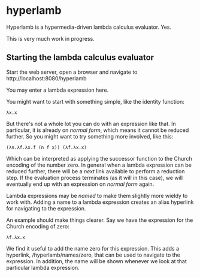 # hyperlamb
Hyperlamb is a hypermedia-driven lambda calculus evaluator. Yes.

This is very much work in progress.

## Starting the lambda calculus evaluator
Start the web server, open a browser and navigate to http://localhost:8080/hyperlamb

You may enter a lambda expression here.

You might want to start with something simple, like the identity function:

```
λx.x
```

But there's not a whole lot you can do with an expression like that. In particular, it is already on _normal form_, which means it cannot be reduced further. So you might want to try something more involved, like this:

```
(λn.λf.λx.f (n f x)) (λf.λx.x)
```

Which can be interpreted as applying the successor function to the Church encoding of the number zero. In general when a lambda expression can be reduced further, there will be a _next_ link available to perform a reduction step. If the evaluation process terminates (as it will in this case), we will eventually end up with an expression on _normal form_ again.

Lambda expressions may be _named_ to make them slightly more wieldy to work with. Adding a name to a lambda expression creates an alias hyperlink for navigating to the expression. 

An example should make things clearer. Say we have the expression for the Church encoding of zero:

```
λf.λx.x
```

We find it useful to add the name zero for this expression. This adds a hyperlink, /hyperlamb/names/zero, that can be used to navigate to the expression. In addition, the name will be shown whenever we look at that particular lambda expression.
